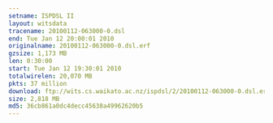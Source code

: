 ```yaml
---
setname: ISPDSL II
layout: witsdata
tracename: 20100112-063000-0.dsl
end: Tue Jan 12 20:00:01 2010
originalname: 20100112-063000-0.dsl.erf
gzsize: 1,173 MB
len: 0:30:00
start: Tue Jan 12 19:30:01 2010
totalwirelen: 20,070 MB
pkts: 37 million
download: ftp://wits.cs.waikato.ac.nz/ispdsl/2/20100112-063000-0.dsl.erf.gz
size: 2,818 MB
md5: 36cb861a0dc4decc45638a49962620b5
---
```

